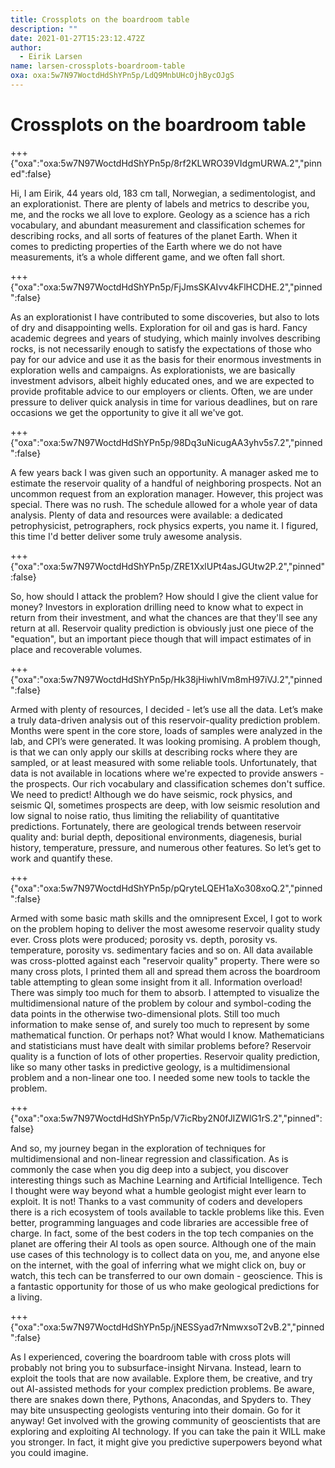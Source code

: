 ```yaml
---
title: Crossplots on the boardroom table
description: ""
date: 2021-01-27T15:23:12.472Z
author:
  - Eirik Larsen
name: larsen-crossplots-boardroom-table
oxa: oxa:5w7N97WoctdHdShYPn5p/LdQ9MnbUHcOjhBycOJgS
---
```


# Crossplots on the boardroom table

+++ {"oxa":"oxa:5w7N97WoctdHdShYPn5p/8rf2KLWRO39VIdgmURWA.2","pinned":false}

Hi, I am Eirik, 44 years old, 183 cm tall, Norwegian, a sedimentologist, and an explorationist. There are plenty of labels and metrics to describe you, me, and the rocks we all love to explore. Geology as a science has a rich vocabulary, and abundant measurement and classification schemes for describing rocks, and all sorts of features of the planet Earth. When it comes to predicting properties of the Earth where we do not have measurements, it’s a whole different game, and we often fall short.

+++ {"oxa":"oxa:5w7N97WoctdHdShYPn5p/FjJmsSKAIvv4kFlHCDHE.2","pinned":false}

As an explorationist I have contributed to some discoveries, but also to lots of dry and disappointing wells. Exploration for oil and gas is hard. Fancy academic degrees and years of studying, which mainly involves describing rocks, is not necessarily enough to satisfy the expectations of those who pay for our advice and use it as the basis for their enormous investments in exploration wells and campaigns. As explorationists, we are basically investment advisors, albeit highly educated ones, and we are expected to provide profitable advice to our employers or clients. Often, we are under pressure to deliver quick analysis in time for various deadlines, but on rare occasions we get the opportunity to give it all we've got.

+++ {"oxa":"oxa:5w7N97WoctdHdShYPn5p/98Dq3uNicugAA3yhv5s7.2","pinned":false}

A few years back I was given such an opportunity. A manager asked me to estimate the reservoir quality of a handful of neighboring prospects. Not an uncommon request from an exploration manager. However, this project was special. There was no rush. The schedule allowed for a whole year of data analysis. Plenty of data and resources were available: a dedicated petrophysicist, petrographers, rock physics experts, you name it. I figured, this time I'd better deliver some truly awesome analysis.

+++ {"oxa":"oxa:5w7N97WoctdHdShYPn5p/ZRE1XxlUPt4asJGUtw2P.2","pinned":false}

So, how should I attack the problem? How should I give the client value for money? Investors in exploration drilling need to know what to expect in return from their investment, and what the chances are that they'll see any return at all. Reservoir quality prediction is obviously just one piece of the "equation", but an important piece though that will impact estimates of in place and recoverable volumes.

+++ {"oxa":"oxa:5w7N97WoctdHdShYPn5p/Hk38jHiwhIVm8mH97iVJ.2","pinned":false}

Armed with plenty of resources, I decided - let’s use all the data. Let’s make a truly data-driven analysis out of this reservoir-quality prediction problem. Months were spent in the core store, loads of samples were analyzed in the lab, and CPI’s were generated. It was looking promising. A problem though, is that we can only apply our skills at describing rocks where they are sampled, or at least measured with some reliable tools. Unfortunately, that data is not available in locations where we're expected to provide answers - the prospects. Our rich vocabulary and classification schemes don't suffice. We need to predict! Although we do have seismic, rock physics, and seismic QI, sometimes prospects are deep, with low seismic resolution and low signal to noise ratio, thus limiting the reliability of quantitative predictions. Fortunately, there are geological trends between reservoir quality and: burial depth, depositional environments, diagenesis, burial history, temperature, pressure, and numerous other features. So let’s get to work and quantify these.

+++ {"oxa":"oxa:5w7N97WoctdHdShYPn5p/pQryteLQEH1aXo308xoQ.2","pinned":false}

Armed with some basic math skills and the omnipresent Excel, I got to work on the problem hoping to deliver the most awesome reservoir quality study ever. Cross plots were produced; porosity vs. depth, porosity vs. temperature, porosity vs. sedimentary facies and so on. All data available was cross-plotted against each "reservoir quality" property. There were so many cross plots, I printed them all and spread them across the boardroom table attempting to glean some insight from it all. Information overload! There was simply too much for them to absorb. I attempted to visualize the multidimensional nature of the problem by colour and symbol-coding the data points in the otherwise two-dimensional plots. Still too much information to make sense of, and surely too much to represent by some mathematical function. Or perhaps not? What would I know. Mathematicians and statisticians must have dealt with similar problems before? Reservoir quality is a function of lots of other properties. Reservoir quality prediction, like so many other tasks in predictive geology, is a multidimensional problem and a non-linear one too. I needed some new tools to tackle the problem.

+++ {"oxa":"oxa:5w7N97WoctdHdShYPn5p/V7icRby2N0fJIZWlG1rS.2","pinned":false}

And so, my journey began in the exploration of techniques for multidimensional and non-linear regression and classification. As is commonly the case when you dig deep into a subject, you discover interesting things such as Machine Learning and Artificial Intelligence. Tech I thought were way beyond what a humble geologist might ever learn to exploit. It is not! Thanks to a vast community of coders and developers there is a rich ecosystem of tools available to tackle problems like this. Even better, programming languages and code libraries are accessible free of charge. In fact, some of the best coders in the top tech companies on the planet are offering their AI tools as open source. Although one of the main use cases of this technology is to collect data on you, me, and anyone else on the internet, with the goal of inferring what we might click on, buy or watch, this tech can be transferred to our own domain - geoscience. This is a fantastic opportunity for those of us who make geological predictions for a living.

+++ {"oxa":"oxa:5w7N97WoctdHdShYPn5p/jNESSyad7rNmwxsoT2vB.2","pinned":false}

As I experienced, covering the boardroom table with cross plots will probably not bring you to subsurface-insight Nirvana. Instead, learn to exploit the tools that are now available. Explore them, be creative, and try out AI-assisted methods for your complex prediction problems. Be aware, there are snakes down there, Pythons, Anacondas, and Spyders to. They may bite unsuspecting geologists venturing into their domain. Go for it anyway! Get involved with the growing community of geoscientists that are exploring and exploiting AI technology. If you can take the pain it WILL make you stronger. In fact, it might give you predictive superpowers beyond what you could imagine.


